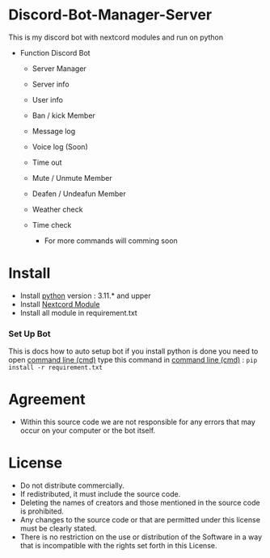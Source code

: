 # Discord-Bot-Manager-Server
This is my discord bot with nextcord modules and run on python
* Function Discord Bot
  - Server Manager
  - Server info
  - User info
  - Ban / kick Member
  - Message log
  - Voice log (Soon)
  - Time out
  - Mute / Unmute Member
  - Deafen / Undeafun Member
  - Weather check
  - Time check
  
      - For more commands will comming soon

# Install
- Install [python](https://www.python.org/) version : 3.11.* and upper
- Install [Nextcord Module](https://docs.nextcord.dev/en/stable/)
- Install all module in requirement.txt


### Set Up Bot
This is docs how to auto setup bot
if you install python is done you need to open [command line (cmd)](https://www.lifewire.com/command-prompt-2625840)
type this command in [command line (cmd)](https://www.lifewire.com/command-prompt-2625840) : ```pip install -r requirement.txt```

# Agreement
- Within this source code we are not responsible for any errors that may occur on your computer or the bot itself.
# License
+ Do not distribute commercially.
+ If redistributed, it must include the source code.
+ Deleting the names of creators and those mentioned in the source code is prohibited.
+ Any changes to the source code or that are permitted under this license must be clearly stated.
+ There is no restriction on the use or distribution of the Software in a way that is incompatible with the rights set forth in this License.
